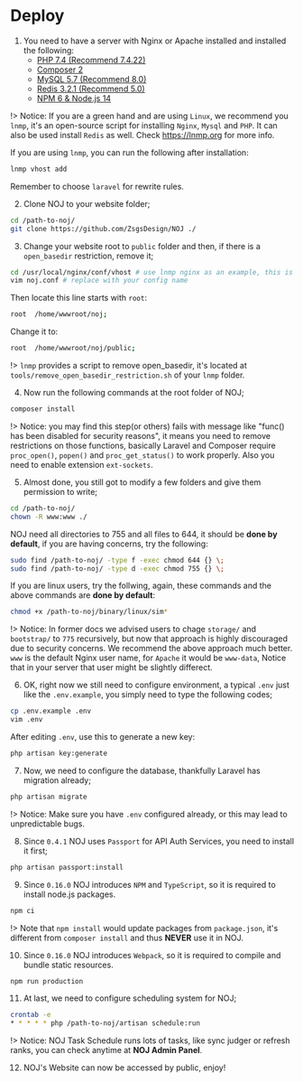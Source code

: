 # Deploy

1. You need to have a server with Nginx or Apache installed and installed the following:
    - [PHP 7.4 (Recommend 7.4.22)](http://php.net/downloads.php)
    - [Composer 2](https://getcomposer.org)
    - [MySQL 5.7 (Recommend 8.0)](https://www.mysql.com/)
    - [Redis 3.2.1 (Recommend 5.0)](https://redis.io)
    - [NPM 6 & Node.js 14](https://nodejs.org/en/download/)

!> Notice: If you are a green hand and are using `Linux`, we recommend you `lnmp`, it's an open-source script for installing `Nginx`, `Mysql` and `PHP`. It can also be used install `Redis` as well. Check https://lnmp.org for more info.

If you are using `lnmp`, you can run the following after installation:

```bash
lnmp vhost add
```

Remember to choose `laravel` for rewrite rules.

2. Clone NOJ to your website folder;

```bash
cd /path-to-noj/
git clone https://github.com/ZsgsDesign/NOJ ./
```

3. Change your website root to `public` folder and then, if there is a `open_basedir` restriction, remove it;

```bash
cd /usr/local/nginx/conf/vhost # use lnmp nginx as an example, this is auto generated via lnmp vhost add
vim noj.conf # replace with your config name
```

Then locate this line starts with `root`:

```bash
root  /home/wwwroot/noj;
```

Change it to:

```bash
root  /home/wwwroot/noj/public;
```

!> `lnmp` provides a script to remove open_basedir, it's located at `tools/remove_open_basedir_restriction.sh` of your `lnmp` folder.

4. Now run the following commands at the root folder of NOJ;

```bash
composer install
```

!> Notice: you may find this step(or others) fails with message like "func() has been disabled for security reasons", it means you need to remove restrictions on those functions, basically Laravel and Composer require `proc_open()`, `popen()` and `proc_get_status()` to work properly. Also you need to enable extension `ext-sockets`.

5. Almost done, you still got to modify a few folders and give them permission to write;

```bash
cd /path-to-noj/
chown -R www:www ./
```

NOJ need all directories to 755 and all files to 644, it should be **done by default**, if you are having concerns, try the following:

```bash
sudo find /path-to-noj/ -type f -exec chmod 644 {} \;
sudo find /path-to-noj/ -type d -exec chmod 755 {} \;
```

If you are linux users, try the follwing, again, these commands and the above commands are **done by default**:

```bash
chmod +x /path-to-noj/binary/linux/sim*
```

!> Notice: In former docs we advised users to chage `storage/` and `bootstrap/` to `775` recursively, but now that approach is highly discouraged due to security concerns. We recommend the above approach much better. `www` is the default Nginx user name, for `Apache` it would be `www-data`, Notice that in your server that user might be slightly differect.

6. OK, right now we still need to configure environment, a typical `.env` just like the `.env.example`, you simply need to type the following codes;

```bash
cp .env.example .env
vim .env
```

After editing `.env`, use this to generate a new key:

```bash
php artisan key:generate
```

7. Now, we need to configure the database, thankfully Laravel has migration already;

```bash
php artisan migrate
```

!> Notice: Make sure you have `.env` configured already, or this may lead to unpredictable bugs.


8. Since `0.4.1` NOJ uses `Passport` for API Auth Services, you need to install it first;

```bash
php artisan passport:install
```

9. Since `0.16.0` NOJ introduces `NPM` and `TypeScript`, so it is required to install node.js packages.

```bash
npm ci
```

!> Note that `npm install` would update packages from `package.json`, it's different from `composer install` and thus **NEVER** use it in NOJ.

10. Since `0.16.0` NOJ introduces `Webpack`, so it is required to compile and bundle static resources.

```bash
npm run production
```

11. At last, we need to configure scheduling system for NOJ;

```bash
crontab -e
* * * * * php /path-to-noj/artisan schedule:run
```

!> Notice: NOJ Task Schedule runs lots of tasks, like sync judger or refresh ranks, you can check anytime at **NOJ Admin Panel**.

12. NOJ's Website can now be accessed by public, enjoy!

